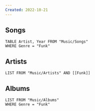 ```yaml
---
Created: 2022-10-21 
---
```

Songs
---
```dataview
TABLE Artist, Year FROM "Music/Songs"
WHERE Genre = "Funk"
```
Artists
---
```dataview
LIST FROM "Music/Artists" AND [[Funk]]
```
Albums
---
```dataview
LIST FROM "Music/Albums"
WHERE Genre = "Funk"
```